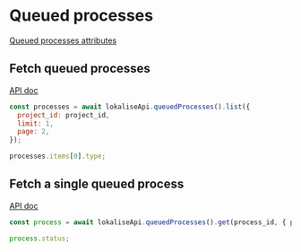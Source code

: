 # Queued processes

[Queued processes attributes](https://developers.lokalise.com/reference/queued-process-object)

## Fetch queued processes

[API doc](https://developers.lokalise.com/reference/list-all-processes)

```js
const processes = await lokaliseApi.queuedProcesses().list({
  project_id: project_id,
  limit: 1,
  page: 2,
});

processes.items[0].type;
```

## Fetch a single queued process

[API doc](https://developers.lokalise.com/reference/retrieve-a-process)

```js
const process = await lokaliseApi.queuedProcesses().get(process_id, { project_id: project_id });

process.status;
```
